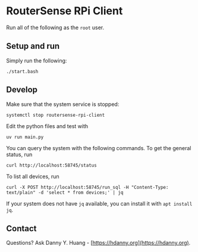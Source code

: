 # RouterSense RPi Client

Run all of the following as the `root` user.

## Setup and run

Simply run the following:

```
./start.bash

```

## Develop

Make sure that the system service is stopped:

```
systemctl stop routersense-rpi-client
```

Edit the python files and test with

```
uv run main.py
```

You can query the system with the following commands. To get the general status, run

```
curl http://localhost:58745/status
```

To list all devices, run

```
curl -X POST http://localhost:58745/run_sql -H "Content-Type: text/plain" -d 'select * from devices;' | jq
```

If your system does not have `jq` available, you can install it with `apt install jq`.


## Contact

Questions? Ask Danny Y. Huang - [https://hdanny.org](https://hdanny.org).

